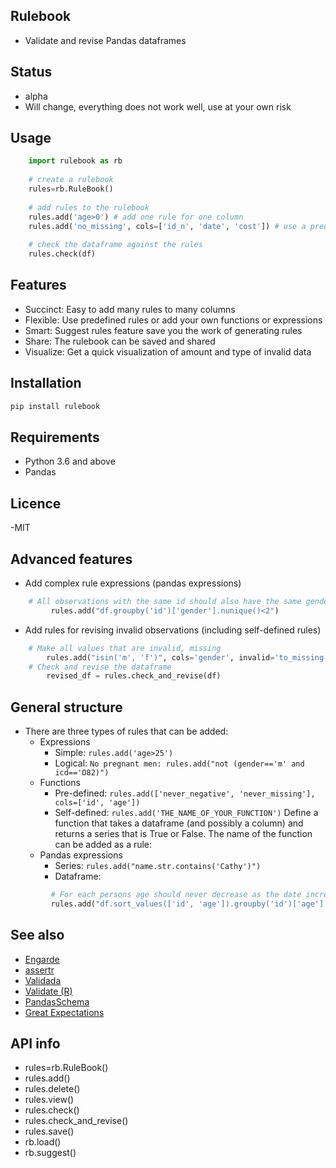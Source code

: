 ## Rulebook
  - Validate and revise Pandas dataframes

## Status
  - alpha 
  - Will change, everything does not work well, use at your own risk

## Usage
```python
    import rulebook as rb
    
    # create a rulebook
    rules=rb.RuleBook()
    
    # add rules to the rulebook
    rules.add('age>0') # add one rule for one column
    rules.add('no_missing', cols=['id_n', 'date', 'cost']) # use a predefined rule for many columns
    
    # check the dataframe against the rules
    rules.check(df)
```
    
## Features
  - Succinct: Easy to add many rules to many columns
  - Flexible: Use predefined rules or add your own functions or expressions
  - Smart: Suggest rules feature save you the work of generating rules
  - Share: The rulebook can be saved and shared
  - Visualize: Get a quick visualization of amount and type of invalid data
  
## Installation
```python 
pip install rulebook
```
    
## Requirements
  - Python 3.6 and above
  - Pandas
  
## Licence
  -MIT
  
## Advanced features
  - Add complex rule expressions (pandas expressions) 
```python 
    # All observations with the same id should also have the same gender
         rules.add("df.groupby('id')['gender'].nunique()<2")
```        
  - Add rules for revising invalid observations (including self-defined rules) 
```python 
    # Make all values that are invalid, missing
        rules.add("isin('m', 'f')", cols='gender', invalid='to_missing')
    # Check and revise the dataframe
        revised_df = rules.check_and_revise(df)
 ```  

## General structure
  - There are three types of rules that can be added:
    - Expressions
      - Simple: ```rules.add('age>25')```
      - Logical: ```No pregnant men: rules.add("not (gender=='m' and icd=='O82)")```
    - Functions
      - Pre-defined: ```rules.add(['never_negative', 'never_missing'], cols=['id', 'age'])```
      - Self-defined: ```rules.add('THE_NAME_OF_YOUR_FUNCTION')``` 
          Define a function that takes a dataframe (and possibly a column) and returns a series that is True or False. The name of the function can be added as a rule:
    - Pandas expressions
      - Series: ```rules.add("name.str.contains('Cathy')")```
      - Dataframe:       
 ```python
          # For each persons age should never decrease as the date increases
          rules.add("df.sort_values(['id', 'age']).groupby('id')['age'].is_monotonic")
 ```
 
 ## See also
- [Engarde](https://github.com/TomAugspurger/engarde)
- [assertr](https://github.com/tonyfischetti/assertr)
- [Validada](https://github.com/jnmclarty/validada)
- [Validate (R)](https://cran.r-project.org/web/packages/validate/vignettes/introduction.html)
- [PandasSchema](https://github.com/TMiguelT/PandasSchema)
- [Great Expectations](https://github.com/great-expectations/great_expectations)
 
 ## API info
  - rules=rb.RuleBook()
  - rules.add()
  - rules.delete()
  - rules.view()
  - rules.check()
  - rules.check_and_revise()
  - rules.save()
  - rb.load()
  - rb.suggest()
  
 
    
    
  
  
